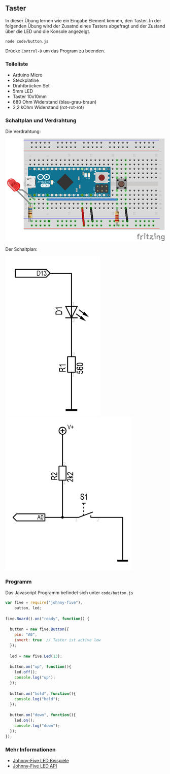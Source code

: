 ## Taster

In dieser Übung lernen wie ein Eingabe Element kennen, den Taster. In der folgenden Übung wird der Zusatnd eines Tasters abgefragt und der Zustand über die LED und die Konsole angezeigt.
```shell
node code/button.js
```

Drücke `Control-D` um das Program zu beenden.

### Teileliste

* Arduino Micro
* Steckplatine
* Drahtbrücken Set
* 5mm LED 
* Taster 10x10mm
* 680 Ohm Widerstand (blau-grau-braun)
* 2,2 kOhm Widerstand (rot-rot-rot)

### Schaltplan und Verdrahtung

Die Verdrahtung:

![Verdrahtung](../../images/circ/03-LED-Button_Steckplatine.png "Verdrahtung")

Der Schaltplan:

![Schaltplan](../../images/circ/led-schematic.png "Schaltplan")
![Schaltplan](../../images/circ/button-schematic.png "Schaltplan")

### Programm

Das Javascript Programm befindet sich unter `code/button.js`

```javascript
var five = require("johnny-five"),
    button, led;

five.Board().on("ready", function() {

  button = new five.Button({
    pin: "A0",
    invert: true  // Taster ist active low
  });
 
  led = new five.Led(13);

  button.on("up", function(){
    led.off();
    console.log("up");
  });

  button.on("hold", function(){
    console.log("hold");
  });

  button.on("down", function(){
    led.on();
    console.log("down");
  });
});
```

### Mehr Informationen

* [Johnny-Five LED Beispiele](http://johnny-five.io/examples/button/)
* [Johnny-Five LED API](http://johnny-five.io/api/button)
